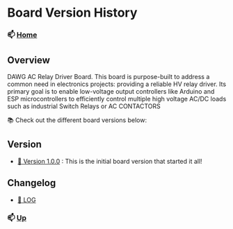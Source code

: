 # Board Version History



### 📫 [Home](https://github.com/seryalda)

## Overview

DAWG AC Relay Driver Board. This board is purpose-built to address a common need in electronics projects: providing a reliable HV relay driver. Its primary goal is to enable low-voltage output controllers like Arduino and ESP microcontrollers to efficiently control multiple high voltage AC/DC loads such as industrial Switch Relays or AC CONTACTORS

📚 Check out the different board versions below:

## Version
- [🚀 Version 1.0.0](./1.0.0) : This is the initial board version that started it all!


<!--
- [🔥 Version 2.1.0](./2.1.0): A hotfix release for the board to address critical issues. [Release Notes](./2.1.0/RELEASE.md)
- [🎉 Version 3.0.0](./3.0.0): Another major board version with even more awesomeness. [Release Notes](./3.0.0/RELEASE.md)
- [🐞 Version 3.1.0](./3.1.0): Board version focused on bug fixes and improvements. [Release Notes](./3.1.0/RELEASE.md)
Feel free to explore each board version's folder for more details and release notes!
-->



## Changelog
- [🚀 LOG](./changelog.md)



### 📫 [Up](#board-version-history)

